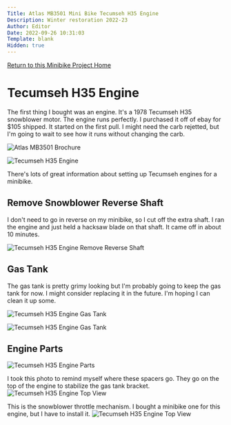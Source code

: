 ```yaml
---
Title: Atlas MB3501 Mini Bike Tecumseh H35 Engine
Description: Winter restoration 2022-23
Author: Editor
Date: 2022-09-26 10:31:03
Template: blank
Hidden: true
---
```


[Return to this Minibike Project Home](/)

# Tecumseh H35 Engine
The first thing I bought was an engine. It's a 1978 Tecumseh H35 snowblower motor. The engine runs perfectly. I purchased it off of ebay for $105 shipped. It started on the first pull. I might need the carb rejetted, but I'm going to wait to see how it runs without changing the carb. 

![Atlas MB3501 Brochure](%assets_url%/minibike-atlas-tecumseh-h35.png)

![Tecumseh H35 Engine](%assets_url%/20221028-minibike-engine.png)

There's lots of great information about setting up Tecumseh engines for a minibike.

## Remove Snowblower Reverse Shaft
I don't need to go in reverse on my minibike, so I cut off the extra shaft. I ran the engine and just held a hacksaw blade on that shaft. It came off in about 10 minutes.

![Tecumseh H35 Engine Remove Reverse Shaft](%assets_url%/20221028-minibike-remove-reverse-shaft.png)

## Gas Tank
The gas tank is pretty grimy looking but I'm probably going to keep the gas tank for now. I might consider replacing it in the future. I'm hoping I can clean it up some.

![Tecumseh H35 Engine Gas Tank](%assets_url%/20221028-minibike-gastank.png)

![Tecumseh H35 Engine Gas Tank](%assets_url%/20221028-minibike-gastank-1.png)

## Engine Parts
![Tecumseh H35 Engine Parts](%assets_url%/20221028-minibike-engine-parts.png)

I took this photo to remind myself where these spacers go. They go on the top of the engine to stabilize the gas tank bracket.
![Tecumseh H35 Engine Top View](%assets_url%/20221028-engine-top-spacers.png)

This is the snowblower throttle mechanism. I bought a minibike one for this engine, but I have to install it.
![Tecumseh H35 Engine Top View](%assets_url%/20221028-minibike-snowblower-throttle.png)
